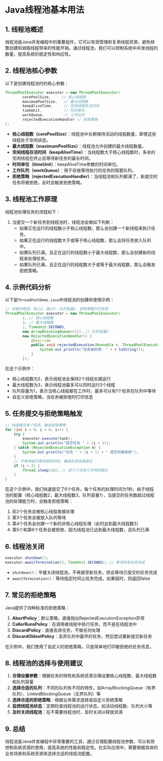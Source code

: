 # Java线程池基本用法

## 1. 线程池概述

线程池是Java并发编程中的重要组件，它可以有效管理和复用线程资源，避免频繁创建和销毁线程带来的性能开销。通过线程池，我们可以控制系统中并发线程的数量，提高系统的稳定性和响应性。

## 2. 线程池核心参数

以下是创建线程池时的核心参数：

```java
ThreadPoolExecutor executor = new ThreadPoolExecutor(
        corePoolSize,     // 核心线程数
        maximumPoolSize,   // 最大线程数
        keepAliveTime,     // 空闲线程存活时间
        timeUnit,          // 时间单位
        workQueue,         // 工作队列
        rejectedExecutionHandler // 拒绝策略
);
```

- **核心线程数（corePoolSize）**：线程池中长期保持活动的线程数量，即使这些线程处于空闲状态。
- **最大线程数（maximumPoolSize）**：线程池允许创建的最大线程数量。
- **空闲线程存活时间（keepAliveTime）**：当线程数大于核心线程数时，多余的空闲线程在终止前等待新任务的最长时间。
- **时间单位（timeUnit）**：keepAliveTime参数的时间单位。
- **工作队列（workQueue）**：用于存放等待执行的任务的阻塞队列。
- **拒绝策略（rejectedExecutionHandler）**：当线程池和队列都满了，新提交的任务将被拒绝，此时会触发拒绝策略。

## 3. 线程池工作原理

线程池处理任务的流程如下：

1. 当提交一个新任务到线程池时，线程池会做如下判断：
   - 如果正在运行的线程数小于核心线程数，那么会创建一个新线程来执行任务。
   - 如果正在运行的线程数大于或等于核心线程数，那么会将任务放入队列中。
   - 如果队列已满，且正在运行的线程数小于最大线程数，那么会创建新的线程来处理任务。
   - 如果队列已满，且正在运行的线程数大于或等于最大线程数，那么会触发拒绝策略。

## 4. 示例代码分析

以下是`ThreadPoolDemo.java`中线程池的创建和使用示例：

```java
// 创建线程池，核心2，最大3，队列容量1，拒绝策略打印信息
ThreadPoolExecutor executor = new ThreadPoolExecutor(
        2, // 核心线程数
        3, // 最大线程数
        1, TimeUnit.SECONDS,
        new ArrayBlockingQueue<>(1), // 队列容量1
        new RejectedExecutionHandler() {
            @Override
            public void rejectedExecution(Runnable r, ThreadPoolExecutor executor) {
                System.out.println("任务被拒绝: " + r.toString());
            }
        });
```

在这个示例中：
- 核心线程数为2，表示线程池会保持2个线程长期运行
- 最大线程数为3，表示线程池最多可以同时运行3个线程
- 队列容量为1，表示当核心线程都在工作时，最多可以有1个任务在队列中等待
- 自定义拒绝策略，当任务被拒绝时打印信息

## 5. 任务提交与拒绝策略触发

```java
// 快速提交多个任务，触发拒绝策略
for (int i = 0; i < 6; i++) {
    try {
        executor.execute(task);
        System.out.println("提交任务 " + (i + 1));
    } catch (RejectedExecutionException e) {
        System.out.println("任务 " + (i + 1) + " 提交时被拒绝");
    }
    // 不等待或只等待很短时间，确保任务快速提交
    if (i < 2) {
        Thread.sleep(10); // 前几个任务几乎同时提交
    }
}
```

在这个示例中，我们快速提交了6个任务，每个任务的处理时间为1秒。由于线程池的配置（核心线程数2，最大线程数3，队列容量1），当提交的任务数超过线程池的处理能力时，会触发拒绝策略：

1. 前2个任务会被核心线程直接处理
2. 第3个任务会被放入队列等待
3. 第4个任务会创建一个新的非核心线程处理（此时达到最大线程数3）
4. 第5个和第6个任务会被拒绝，因为线程池已达到最大线程数，且队列已满

## 6. 线程池关闭

```java
executor.shutdown();
executor.awaitTermination(5, TimeUnit.SECONDS); // 等待所有任务完成
```

- `shutdown()`：平缓关闭线程池，不再接受新任务，但会等待已提交的任务完成
- `awaitTermination()`：等待指定时间让任务完成，如果超时，则返回false

## 7. 常见的拒绝策略

Java提供了四种标准的拒绝策略：

1. **AbortPolicy**：默认策略，直接抛出RejectedExecutionException异常
2. **CallerRunsPolicy**：在调用者线程中执行任务，而不是在线程池中
3. **DiscardPolicy**：直接丢弃任务，不做任何处理
4. **DiscardOldestPolicy**：丢弃队列中最早的任务，然后尝试重新提交新任务

在示例中，我们使用了自定义的拒绝策略，只是简单地打印被拒绝的任务信息。

## 8. 线程池的选择与使用建议

1. **合理设置参数**：根据任务的特性和系统资源合理设置核心线程数、最大线程数和队列容量
2. **选择合适的队列**：不同的队列有不同的特性，如ArrayBlockingQueue（有界队列）、LinkedBlockingQueue（无界队列）等
3. **选择合适的拒绝策略**：根据业务需求选择或自定义拒绝策略
4. **监控线程池状态**：定期检查线程池的运行状态，如活动线程数、队列大小等
5. **及时关闭线程池**：在不需要线程池时，及时关闭以释放资源

## 9. 总结

线程池是Java并发编程中非常重要的工具，通过合理配置线程池参数，可以有效控制系统资源的使用，提高系统的性能和稳定性。在实际应用中，需要根据具体的业务场景和系统资源来选择合适的线程池配置。